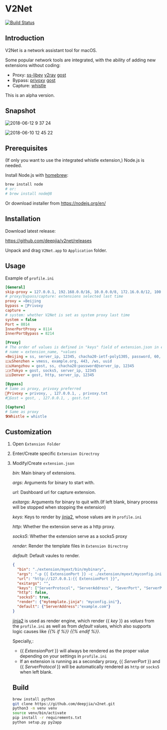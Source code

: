 # V2Net
[![Build Status](https://travis-ci.org/deepjia/v2net.svg?branch=master)](https://travis-ci.org/deepjia/v2net)

## Introduction
V2Net is a network assistant tool for macOS.

Some popular network tools are integrated, with the ability of adding new extensions without coding:

* Proxy:
[ss-libev](https://github.com/shadowsocks/shadowsocks-libev)
[v2ray](https://www.v2ray.com)
[gost](https://github.com/ginuerzh/gost/tree/2.6)
* Bypass:
[privoxy](https://www.privoxy.org)
[gost](https://github.com/ginuerzh/gost/tree/2.6)
* Capture:
[whistle](https://github.com/avwo/whistle)

This is an alpha version.

## Snapshot
![2018-06-12 9 37 24](https://user-images.githubusercontent.com/1452602/41293869-126d75f6-6e89-11e8-86a3-a1854d9c6abc.png)

![2018-06-10 12 45 22](https://user-images.githubusercontent.com/1452602/41194011-ba955c06-6c47-11e8-9419-3795d344de15.png)

## Prerequisites
(If only you want to use the integrated whistle extension,) Node.js is needed.

Install Node.js with [homebrew](https://brew.sh/):

```bash
brew install node
# or:
# brew install node@8
```

Or download installer from <https://nodejs.org/en/>

## Installation
Download latest release:

<https://github.com/deepjia/v2net/releases>

Unpack and drag `V2Net.app` to `Application` folder.

## Usage
Example of `profile.ini`
```ini
[General]
skip-proxy = 127.0.0.1, 192.168.0.0/16, 10.0.0.0/8, 172.16.0.0/12, 100.64.0.0/10, localhost, *.local, ::ffff:0:0:0:0/1, ::ffff:128:0:0:0/1
# proxy/bypass/capture: extensions selected last time
proxy = ✈️Beijing
bypass = 🚄Privoxy
capture =
# system: whether V2Net is set as system proxy last time
system = false
Port = 8014
InnerPortProxy = 8114
InnerPortBypass = 8214

[Proxy]
# The order of values is defined in "keys" field of extension.json in extension folders
# name = extension_name, *values
✈️Beijing = ss, server_ip, 12345, chacha20-ietf-poly1305, password, 60, true
🇨🇳Shenzhen = vmess, example.org, 443, /ws, uuid
🇨🇳Hangzhou = gost, ss, chacha20:password@server_ip, 12345
🇯🇵Tokyo = gost, socks5, server_ip, 12345
🇺🇸Denver = gost, http, server_ip, 12345

[Bypass]
# Same as proxy, privoxy preferred
🚄Privoxy = privoxy, , 127.0.0.1, , privoxy.txt
#🚄Gost = gost, , 127.0.0.1, , gost.txt

[Capture]
# Same as proxy
🛠️Whistle = whistle

```
## Customization

1. Open `Extension Folder`

2. Enter/Create specific `Extension Directroy`

3. Modify/Create `extension.json`

   *bin:* Main binary of extensions.

   *args*: Arguments for binary to start with.

   *url*: Dashboard url for capture extension.

   *exitargs*: Arguments for binary to quit with.(If left blank, binary process  will be stopped when stopping the extension)

   *keys*: Keys to render by [jinja2](http://jinja.pocoo.org), whose values are in `profile.ini`

   *http*: Whether the extension serve as a http proxy.

   *socks5*: Whether the extension serve as a socks5 proxy

   *render*: Render the template files in `Extension Directroy`

   *default*: Default vaules to render.

   ```json
   {
     "bin": "./extension/myext/bin/mybinary",
     "args": "-p {{ ExtensionPort }} -c ./extension/myext/myconfig.ini",
     "url": "http://127.0.0.1:{{ ExtensionPort }}",
     "exitargs": "",
     "keys": ["ServerProtocol", "ServerAddress", "SeverPort", "ServerPassword"],
     "http": false,
     "socks5": true,
     "render": {"mytemplate.jinja": "myconfig.ini"},
     "default": {"ServerAddress":"example.com"}
   }
   ```

   [jinja2](http://jinja.pocoo.org) is used as render engine, which render {{ *key* }} as *values* from the `profile.ini` as well as from *default* values, which also supports logic causes like *{{% if  %}}* *{{% endif %}}*.

   Specially,:

      - {{ *ExtensionPort* }} will always be rendered as the proper value depending on your settings in `profile.ini`
      - If an extension is running as a secondary proxy, {{ *ServerPort* }} and {{ *ServerProtocol* }} will be automatically rendered as `http` or `socks5` when left blank.

   ## Build

   ```bash
   brew install python
   git clone https://github.com/deepjia/v2net.git
   python3 -m venv venv
   source venv/bin/activate
   pip install -r requirements.txt
   python setup.py py2app
   ```